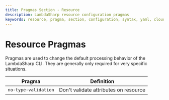 ```yaml
---
title: Pragmas Section - Resource
description: LambdaSharp resource configuration pragmas
keywords: resource, pragma, section, configuration, syntax, yaml, cloudformation
---
```

# Resource Pragmas

Pragmas are used to change the default processing behavior of the LambdaSharp CLI. They are generally only required for very specific situations.

|Pragma                                 |Definition                           |
|---------------------------------------|-------------------------------------|
|`no-type-validation`                   |Don't validate attributes on resource|

